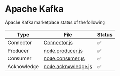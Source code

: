 # Apache Kafka

Apache Kafka marketplace status of the following

| Type | File | Status |
|--|--|--|
| Connector | [Connector.js](./node.connector.js) | ✅ |
| Producer | [node.producer.js](./node.producer.js) | ✅ |
| Consumer | [node.consumer.js](./node.consumer.js) | ✅ |
| Acknowledge | [node.acknowledge.js](./node.acknowledge.js) | ✅ |

